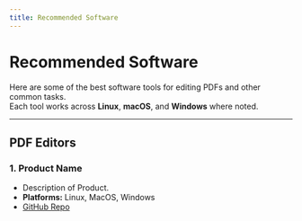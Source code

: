 ```yaml
---
title: Recommended Software
---
```


# Recommended Software

Here are some of the best software tools for editing PDFs and other common tasks.  
Each tool works across **Linux**, **macOS**, and **Windows** where noted.

---

## PDF Editors

### 1. **Product Name**

- Description of Product.
- **Platforms:** Linux, MacOS, Windows  
- [GitHub Repo](LINK)

